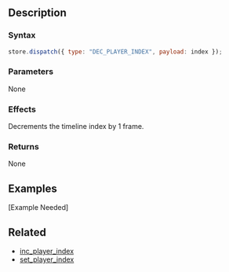 ## Description

### Syntax

```javascript
store.dispatch({ type: "DEC_PLAYER_INDEX", payload: index });
```

### Parameters

None

### Effects

Decrements the timeline index by 1 frame.

### Returns

None

## Examples

[Example Needed]

## Related

- [inc_player_index](./inc_player_index.md)
- [set_player_index](./set_flag_index.md)
